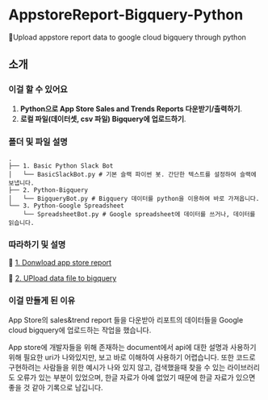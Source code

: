 # AppstoreReport-Bigquery-Python
:scroll:Upload appstore report data to google cloud bigquery through python

## 소개

### 이걸 할 수 있어요

1. **Python으로 App Store Sales and Trends Reports 다운받기/출력하기**.
2. **로컬 파일(데이터셋, csv 파일) Bigquery에 업로드하기**.

### 폴더 및 파일 설명

```
.
├── 1. Basic Python Slack Bot
│   └── BasicSlackBot.py # 기본 슬랙 파이썬 봇. 간단한 텍스트를 설정하여 슬랙에 보냅니다.
├── 2. Python-Bigquery 
│   └── BigqueryBot.py # Bigquery 데이터를 python을 이용하여 바로 가져옵니다.
└── 3. Python-Google Spreadsheet
    └── SpreadsheetBot.py # Google spreadsheet에 데이터를 쓰거나, 데이터를 읽습니다.
```

### 따라하기 및 설명

:closed_book: [1. Donwload app store report]()

:orange_book: [2. UPload data file to bigquery]()


### 이걸 만들게 된 이유

App Store의 sales&trend report 들을 다운받아 리포트의 데이터들을 Google cloud bigquery에 업로드하는 작업을 했습니다.

App store에 개발자들을 위해 존재하는 document에서 api에 대한 설명과 사용하기 위해 필요한 uri가 나와있지만, 보고 바로 이해하여 사용하기 어렵습니다. 
또한 코드로 구현하려는 사람들을 위한 예시가 나와 있지 않고, 검색했을때 찾을 수 있는 라이브러리도 오류가 있는 부분이 있었으며, 한글 자료가 아예 없었기 때문에 한글 자료가 있으면 좋을 것 같아 기록으로 남깁니다.

